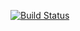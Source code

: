 [![Build Status](https://secure.travis-ci.org/vaax/markov.png)](https://travis-ci.org/vaax/markov)


